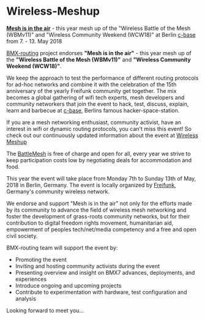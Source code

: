 # Wireless-Meshup
[__Mesh is in the air__][Wireless Meshup] - this year mesh up of the "Wireless Battle of the Mesh (WBMv11)" and "Wireless Community Weekend (WCW18)" at Berlin [c-base] from 7. - 13. May 2018

[BMX-routing] project endorses __"Mesh is in the air"__ - this year mesh up of the __"Wireless Battle of the Mesh (WBMv11)"__ and __"Wireless Community Weekend (WCW18)"__.

We keep the approach to test the performance of different routing protocols for ad-hoc networks and combine it with the celebration of the 15th anniversary of the yearly Freifunk community get together. The mix becomes a global gathering of wifi tech experts, mesh developers and community networkers that join the event to hack, test, discuss, explain, learn and barbecue at [c-base], Berlins famous hacker-space-station.

If you are a mesh networking enthusiast, community activist, have an interest in wifi or dynamic routing protocols, you can't miss this event! 
So check out our continuously updated information about the event at [Wireless Meshup]

The [BattleMesh] is free of charge and open for all, every year we strive to keep participation costs low by negotiating deals for accommodation and food. 

This year the event will take place from Monday 7th to Sunday 13th of May, 2018 in Berlin, Germany. The event is locally organized by [Freifunk], Germany's community wireless network. 

We endorse and support "Mesh is in the air" not only for the efforts made by its community to advance the field of wireless mesh networking and foster the development of grass-roots community networks, but for their contribution to digital freedom rights movement, humanitarian aid, empowerment of peoples tech/net/media competency and a free and open civil society.

BMX-routing team will support the event by: 
* Promoting the event 
* Inviting and hosting community activists during the event 
* Presenting overview and insight on BMX7 advances, deployments, and experiences 
* Introduce ongoing and upcoming projects 
* Contribute to experimentation with hardware, test configuration and analysis

Looking forward to meet you...

[BMX-routing]: https://github.com/bmx-routing
[c-base]: http://www.c-base.org/
[Wireless Meshup]: https://www.wireless-meshup.org
[BattleMesh]: https://www.battlemesh.org/
[Freifunk]: https://freifunk.net/en/



